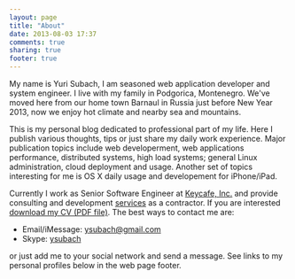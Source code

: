 ```yaml
---
layout: page
title: "About"
date: 2013-08-03 17:37
comments: true
sharing: true
footer: true
---
```


My name is Yuri Subach, I am seasoned web application developer and
system engineer. I live with my family in Podgorica, Montenegro.
We've moved here from our home town Barnaul in Russia just before New
Year 2013, now we enjoy hot climate and nearby sea and mountains.

This is my personal blog dedicated to professional part of my life. Here
I publish various thoughts, tips or just share my daily work experience.
Major publication topics include web developerment, web applications
performance, distributed systems, high load systems; general Linux
administration, cloud deployment and usage.
Another set of topics interesting for me is OS X daily usage 
and developement for iPhone/iPad.

Currently I
work as Senior Software Engineer at [Keycafe, Inc.](http://keycafe.com)
and 
provide consulting and development [services](/services)
as a contractor.
If you are interested
[download my CV (PDF file)](https://dl.dropboxusercontent.com/u/6383404/YuriSubach.CV.pdf).
The best ways to contact me are:

- Email/iMessage: <ysubach@gmail.com>
- Skype: [ysubach](skype:ysubach?chat)

or just add me to your social network and send a message. See links to
my personal profiles below in the web page footer.

